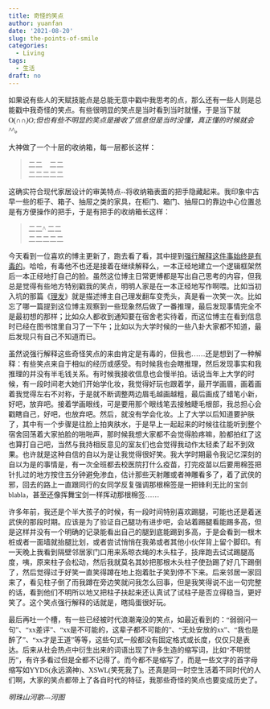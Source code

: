 ```yaml
---
title: 奇怪的笑点
author: yuanfan
date: '2021-08-20'
slug: the-points-of-smile
categories:
  - Living
tags:
  - 生活
draft: no
---
```


<font face="微软雅黑">

<!--more-->

如果说有些人的天赋技能点是总能无意中戳中我思考的点，那么还有一些人则是总能戳中我奇怪的笑点。有些很明显的笑点是当时看到当时就懂，于是当下就O(∩_∩)O;_但也有些不明显的笑点是接收了信息但是当时没懂，真正懂的时候就会^_^。_

大神做了一个十层的收纳箱，每一层都长这样：

>二二&emsp;二二 <br>
>二二二二二

这确实符合现代家居设计的审美特点--将收纳箱表面的把手隐藏起来。我印象中古早一些的柜子、箱子、抽屉之类的家具，在柜门、箱门、抽屉口的靠边中心位置总是有方便操作的把手，于是有把手的收纳箱长这样：

>二二^ 二二 <br>
>二二二二二

今天看到一位喜欢的博主更新了，跑去看了看，其中提到[强行解释这件事始终是有毒的](https://yufree.cn/cn/2021/08/18/pygmalion-effect/)。哈哈，有毒他不也还是接着在继续解释么，一本正经地建立一个逻辑框架然后一本正经地打自己的脸。虽然这位博主日常更博都是写出自己思考的内容，但我总是觉得有些地方特别戳我的笑点，明明人家是在一本正经地写作啊喂。比如当初入坑的那篇《[理发](https://yufree.cn/cn/2020/05/31/haircut/)》就是描述博主自己理发翻车变秃头，真是看一次笑一次。比如忘了哪一篇提到这位博主观察到一些现象然后做了一番推理，最后发现事情完全不是最初想的那样；比如众人都收到通知要在宿舍老实待着，而这位博主在看到信息时已经在图书馆里自习了一下午；比如以为大学时候的一些八卦大家都不知道，最后发现只有自己不知道而已。

虽然说强行解释这些奇怪笑点的来由肯定是有毒的，但我也……还是想到了一种解释：有些笑点来自于相似的经历或感受。有时候我也会瞎推理，然后发现事实和我推理的并没有半毛钱关系。有时候我接收信息也会慢半拍。话说当年上大学的时候，有一段时间老大她们开始学化妆，我觉得好玩也跟着学，最开学画眉，画着画着我觉得左右不对称，于是就不断调整两边眉毛越画越粗，最后画成了蜡笔小新，好吧，放弃吧。接着学画眼线，可是要用那个眼线笔去接触睫毛根部，我总担心会戳瞎自己，好吧，也放弃吧。然后，就没有学会化妆。上了大学以后知道要护肤了，其中有一个步骤是往脸上拍爽肤水，于是早上一起起来的时候往往能听到整个宿舍回荡着大家拍脸的啪啪声，那时候我想大家都不会觉得脸疼嘛，脸都拍红了这也算打自己吧，当然与我持相反意见的室友们也会觉得我动作太轻柔了起不到效果。也许就是这种自信的自以为是让我觉得很好笑。我大学时期最令我记忆深刻的自以为是的事情是，有一次全班都去校医院打什么疫苗，打完疫苗以后要用棉签把针扎过的地方按住五分钟避免渗血，估计那些天射雕或者神雕看多了，着了武侠的邪，回去的路上一直跟同行的女同学反复强调那根棉签是一把锋利无比的宝剑blabla，甚至还像挥舞宝剑一样挥动那根棉签……

许多年前，我还是个半大孩子的时候，有一段时间特别喜欢踢腿，可能也还是着迷武侠的那段时期。应该是为了验证自己腿功有进步吧，会站着踢腿看能踢多高，但是这样并没有一个明确的记录能看出自己的腿到底能踢到多高，于是会看到一根木桩或者一面墙就抬腿比划，或者尝试悄悄在我弟或者其他小伙伴背上留个脚印。有一天晚上我看到隔壁邻居家门口用来系晾衣绳的木头柱子，技痒跑去试试踢腿高度，咦，原来柱子会松动，然后我就莫名其妙把那根木头柱子使劲踢了好几下踢倒了，然后觉得过于好笑一直笑得蹲在地上抱着肚子笑到停不下来。后来邻居一家回来了，看见柱子倒了而我蹲在旁边笑就问我怎么回事，但是我笑得说不出一句完整的话，看到他们不明所以地又把柱子扶起来还认真试了试柱子是否立得稳当，更好笑了。这个笑点强行解释的话就是，瞎捣蛋很好玩。

最后再吐一个槽，有一些已经被时代浪潮淹没的笑点，如最近看到的：“弱弱问一句”、“xx差评”、“xx是不可能的，这辈子都不可能的”、“无处安放的xx”、“我也是醉了”、“xx才是王道”等等，这些句式一般都没有固定格式或长度，仅仅只是表达。后来从社会热点中衍生出来的词语出现了许多生造的缩写词，比如“不明觉历”，有许多看过但是全都不记得了。而今都不是缩写了，而是一些文字的首字母缩写如YYDS(永远滴神)、XSWL(笑死我了)。还真是同一时空生活着不同时代的人们啊，大家的笑点都带上了各自时代的特征，我那些奇怪的笑点也要变成历史了。

*明珠山河歌---河图*
